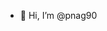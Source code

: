- 👋 Hi, I’m @pnag90
<!---- 👀 I’m interested in ...
 🌱 I’m currently learning ...
 💞️ I’m looking to collaborate on ...
- 📫 You reach me ...--->

<!---
pnag90/pnag90 is a ✨ special ✨ repository because its `README.md` (this file) appears on your GitHub profile.
You can click the Preview link to take a look at your changes.
--->
